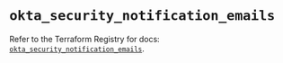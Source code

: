 # `okta_security_notification_emails`

Refer to the Terraform Registry for docs: [`okta_security_notification_emails`](https://registry.terraform.io/providers/okta/okta/4.8.0/docs/resources/security_notification_emails).
